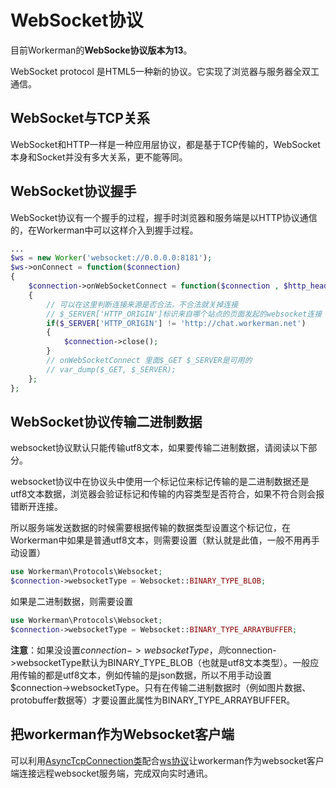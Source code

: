 # WebSocket协议

目前Workerman的**WebSocke协议版本为13**。

WebSocket protocol 是HTML5一种新的协议。它实现了浏览器与服务器全双工通信。

## WebSocket与TCP关系

WebSocket和HTTP一样是一种应用层协议，都是基于TCP传输的，WebSocket本身和Socket并没有多大关系，更不能等同。

## WebSocket协议握手

WebSocket协议有一个握手的过程，握手时浏览器和服务端是以HTTP协议通信的，在Workerman中可以这样介入到握手过程。

```php
...
$ws = new Worker('websocket://0.0.0.0:8181');
$ws->onConnect = function($connection)
{
    $connection->onWebSocketConnect = function($connection , $http_header)
    {
        // 可以在这里判断连接来源是否合法，不合法就关掉连接
        // $_SERVER['HTTP_ORIGIN']标识来自哪个站点的页面发起的websocket连接
        if($_SERVER['HTTP_ORIGIN'] != 'http://chat.workerman.net')
        {
            $connection->close();
        }
        // onWebSocketConnect 里面$_GET $_SERVER是可用的
        // var_dump($_GET, $_SERVER);
    };
};
```

## WebSocket协议传输二进制数据

websocket协议默认只能传输utf8文本，如果要传输二进制数据，请阅读以下部分。

websocket协议中在协议头中使用一个标记位来标记传输的是二进制数据还是utf8文本数据，浏览器会验证标记和传输的内容类型是否符合，如果不符合则会报错断开连接。

所以服务端发送数据的时候需要根据传输的数据类型设置这个标记位，在Workerman中如果是普通utf8文本，则需要设置（默认就是此值，一般不用再手动设置）
```php
use Workerman\Protocols\Websocket;
$connection->websocketType = Websocket::BINARY_TYPE_BLOB;
```

如果是二进制数据，则需要设置
```php
use Workerman\Protocols\Websocket;
$connection->websocketType = Websocket::BINARY_TYPE_ARRAYBUFFER;
```

**注意**：如果没设置$connection->websocketType，则$connection->websocketType默认为BINARY_TYPE_BLOB（也就是utf8文本类型）。一般应用传输的都是utf8文本，例如传输的是json数据，所以不用手动设置$connection->websocketType。只有在传输二进制数据时（例如图片数据、protobuffer数据等）才要设置此属性为BINARY_TYPE_ARRAYBUFFER。

## 把workerman作为Websocket客户端
可以利用[AsyncTcpConnection类](../async-tcp-connection.md)配合[ws协议](about-ws.md)让workerman作为websocket客户端连接远程websocket服务端，完成双向实时通讯。




